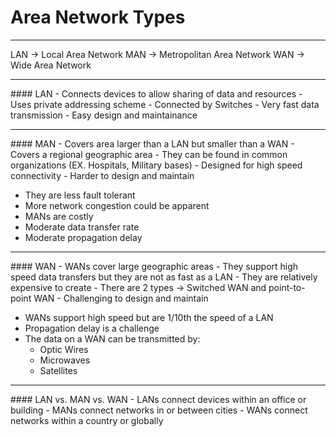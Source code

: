 # Area Network Types
<hr>
LAN -> Local Area Network
MAN -> Metropolitan Area Network
WAN -> Wide Area Network

<hr>
#### LAN
- Connects devices to allow sharing of data and resources
- Uses private addressing scheme
- Connected by Switches
- Very fast data transmission
- Easy design and maintainance

<hr>
#### MAN
- Covers area larger than a LAN but smaller than a WAN
- Covers a regional geographic area
- They can be found in common organizations (EX. Hospitals, Military bases)
- Designed for high speed connectivity
- Harder to design and maintain

- They are less fault tolerant
- More network congestion could be apparent
- MANs are costly
- Moderate data transfer rate
- Moderate propagation delay

<hr>
#### WAN
- WANs cover large geographic areas
- They support high speed data transfers but they are not as fast as a LAN
- They are relatively expensive to create
- There are 2 types -> Switched WAN and point-to-point WAN
- Challenging to design and maintain

- WANs support high speed but are 1/10th the speed of a LAN
- Propagation delay is a challenge
- The data on a WAN can be transmitted by:
	- Optic Wires
	- Microwaves
	- Satellites

<hr>
#### LAN vs. MAN vs. WAN
- LANs connect devices within an office or building
- MANs connect networks in or between cities
- WANs connect networks within a country or globally
